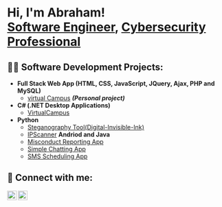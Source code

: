 <h1>Hi, I'm Abraham! <br/><a href="https://github.com/sylab-ops">Software Engineer</a>, <a href="https://www.linkedin.com/in/sylabraham099/">Cybersecurity Professional</a></h1>

<h2>👨‍💻 Software Development Projects:</h2>

- <b>Full Stack Web App (HTML, CSS, JavaScript, JQuery, Ajax, PHP and MySQL)</b>
  - [virtual Campus](https://github.com/sylab-ops/php-social-media-web-application) <b><i>(Personal project)</b></i>
- <b>C# (.NET Desktop Applications)</b>
  - [VirtualCampus](https://github.com/sylab-ops/VirtualCampus)
- <b>Python</b>
  - [Steganography Tool(Digital-Invisible-Ink)](https://github.com/sylab-ops/steganography-invisible-ink-tool)
  - [IPScanner](https://github.com/sylab-ops/iPScanning-tool)
  <b>Andriod and Java</b>
  - [Misconduct Reporting App](https://github.com/sylab-ops/misconduct-reporting-app)
  - [Simple Chatting App](https://github.com/sylab-ops/android-chat-app)
  - [SMS Scheduling App](https://github.com/sylab-ops/SMS-App)

<h2> 🤳 Connect with me:</h2>


[<img align="left" alt="AbrahamSylvester | LinkedIn" width="22px" src="https://cdn.jsdelivr.net/npm/simple-icons@v3/icons/linkedin.svg" />][linkedin]
[<img align="left" alt="AbrahamSylvester | Instagram" width="22px" src="https://cdn.jsdelivr.net/npm/simple-icons@v3/icons/github.svg" />][github]

[linkedin]: https://linkedin.com/in/sylabraham099
[Github]: https://github.com/sylab-ops

